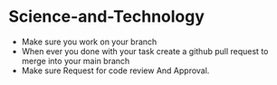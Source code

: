 # Science-and-Technology

- Make sure you work on your branch
- When ever you done with your task create a github pull request to merge into your main branch
- Make sure Request for code review And Approval.

